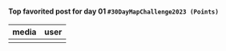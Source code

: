 #### Top favorited post for day 01 `#30DayMapChallenge2023 (Points)`
| media | user | 
|-------|------|
|  |  |